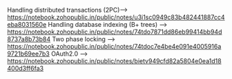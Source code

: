 Handling distributed transactions (2PC)--> https://notebook.zohopublic.in/public/notes/u3i1sc0949c83b482441887cc4eba8031560e
Handling database indexing (B+ trees) --> https://notebook.zohopublic.in/public/notes/74tdo7871dd86eb99414bb94d8737a8b73b84
Two phase locking --> https://notebook.zohopublic.in/public/notes/74tdoc7e4be4e091e4005916a9721b69ee7b3
OAuth2.0 --> https://notebook.zohopublic.in/public/notes/bietv949cfd82a5804e0ea1d18400d3ff6fa3
